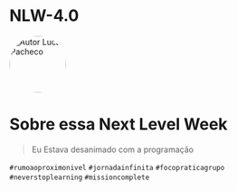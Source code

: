# NLW-4.0

<img src="https://github.com/lucaspdroz.png" alt="Autor Lucas Pacheco" style="width:100px; border-radius: 100%;">

# Sobre essa Next Level Week



> Eu Estava desanimado com a programação

`#rumoaoproximonivel` `#jornadainfinita` `#focopraticagrupo` `#neverstoplearning` `#missioncomplete`